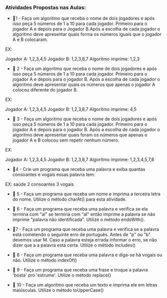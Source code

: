 ### Atividades Propostas nas Aulas:



- 📌1 - Faça um algoritmo que receba o nome de dois jogadores e após isso peça 5 números de 1 a 10 para cada jogador. Primeiro para o jogador A e depois para o Jogador B.Após a escolha de cada jogador o algoritmo deve apresentar quais forma os números iguais que o jogador A e B colocaram.

EX: 

Jogador A: 1,2,3,4,5
Jogador B: 1,2,3,8,7
Algoritmo imprime: 1,2,3
> 

- 📌 2 - Faça um algoritmo que receba o nome de dois jogadores e após isso peça 5 números de 1 a 10 para cada jogador. Primeiro para o jogador A e depois para o jogador B. Após a escolha de cada jogador o algoritmo deve apresentar quais os números que apenas o jogador A colocou diferente do jogador B.

EX: 

Jogador A: 1,2,3,4,5
Jogador B: 1,2,3,8,7
Algoritmo imprime: 4,5


- 📌 3 - Faça um algoritmo que receba o nome de dois jogadores e após isso peça 5 números de 1 a 10 para cada jogador. Primeiro para o jogador A e depois para o jogador B. Após a escolha de cada jogador o algoritmo deve apresentar quais foram os números que apenas o jogador A e B colocou sem repetir nenhum número.

EX: 

Jogador A: 1,2,3,4,5
Jogador B: 1,2,3,8,7
Algoritmo imprime: 1,2,3,4,5,7,8


- 📌4 - Crie um programa que receba uma palavra e exiba quantas consoantes e vogais essas palavra tem:

EX: saúde
2 consoantes
3 vogais
> 

- 📌 5 - Faça um programa que receba um nome e imprima a terceira letra do nome.
Utilize o método charAt() para esta atividade.


- 📌 6 - Faça um programa que receba uma palavra e verifica se ela termina com "al" se termina com "al" então imprime a palavra se não imprime "palavra não identificada".
Utilize o método endsWith().


- 📌7 - Faça um programa que receba uma palavra e verifica se a palavra está cometendo o seguinte erro de português. Antes de "p" ou "b" devemos usar M. Caso a palavra esteja errada informar o erro, se não dizer que a a palavra está certa.
Utilize o método includes()
> 

- 📌 8 - Faça um programa que receba uma palavra e diga-se há vogais ou não.
Utilize o método indexOf()


- 📌 9 - Faça um programa que receba uma frase e troque a palavra 'bosta' pro 'estrume'.
Utilize o método replace()


- 📌 10 - Faça um algoritmo que receba um texto e imprima ele em letras maiúsculas.
Utilize o método toUpperCase()
